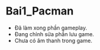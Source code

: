 # Bai1_Pacman

- Đã làm xong phần gameplay.
- Đang chỉnh sửa phần lưu game.
- Chưa có âm thanh trong game.